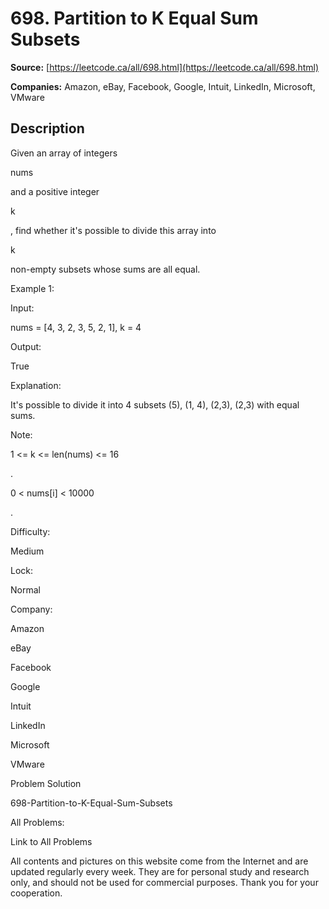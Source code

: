 # 698. Partition to K Equal Sum Subsets

**Source:** [https://leetcode.ca/all/698.html](https://leetcode.ca/all/698.html)

**Companies:** Amazon, eBay, Facebook, Google, Intuit, LinkedIn, Microsoft, VMware

## Description

Given an array of integers

nums

and a positive integer

k

, find
        whether it's possible to divide this array into

k

non-empty subsets whose
        sums are all equal.

Example 1:

Input:

nums = [4, 3, 2, 3, 5, 2, 1], k = 4

Output:

True

Explanation:

It's possible to divide it into 4 subsets (5), (1, 4), (2,3), (2,3) with equal sums.

Note:

1 <= k <= len(nums) <= 16

.

0 < nums[i] < 10000

.

Difficulty:

Medium

Lock:

Normal

Company:

Amazon

eBay

Facebook

Google

Intuit

LinkedIn

Microsoft

VMware

Problem Solution

698-Partition-to-K-Equal-Sum-Subsets

All Problems:

Link to All Problems

All contents and pictures on this website come from the Internet and are updated regularly every week. They are for personal study and research only, and should not be used for commercial purposes. Thank you for your cooperation.

